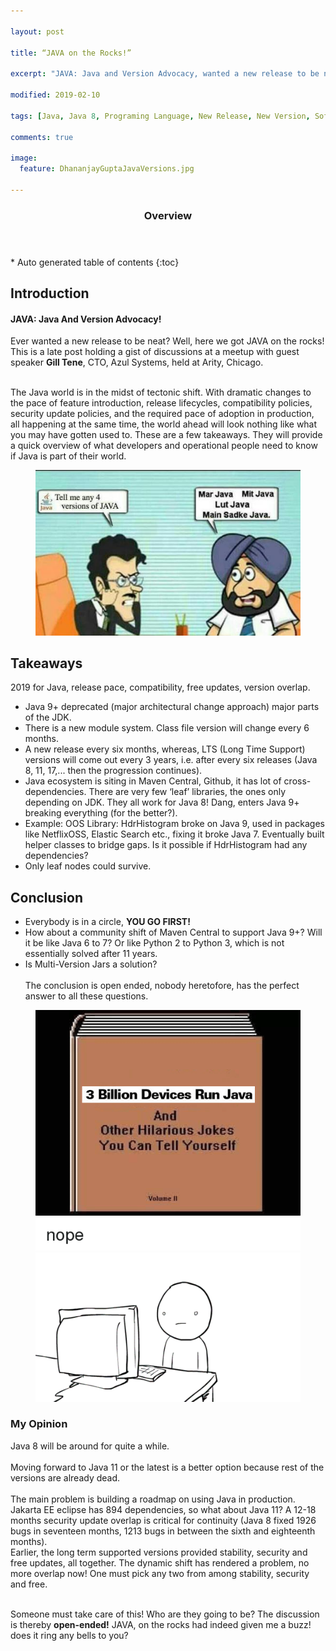 ```yaml
---

layout: post

title: “JAVA on the Rocks!”

excerpt: "JAVA: Java and Version Advocacy, wanted a new release to be neat? Well, here we got JAVA, on the rocks! "

modified: 2019-02-10

tags: [Java, Java 8, Programing Language, New Release, New Version, Software Engineering , Analysis, Dhananjay Gupta]

comments: true

image:
  feature: DhananjayGuptaJavaVersions.jpg

---
```


 

<section id="table-of-contents" class="toc">
  <header>
    <h3>Overview</h3>
  </header>
<div id="drawer" markdown="1">
*  Auto generated table of contents
{:toc}
</div>
</section><!-- /#table-of-contents -->




Introduction
------------

#### JAVA: Java And Version Advocacy!

Ever wanted a new release to be neat? Well, here we got JAVA on the rocks! This is a late post holding a gist of discussions at a meetup with guest speaker **Gill Tene**, CTO, Azul Systems, held at Arity, Chicago. <br/><br/>

The Java world is in the midst of tectonic shift. With dramatic changes to the pace of feature introduction, release lifecycles, compatibility policies, security update policies, and the required pace of adoption in production, all happening at the same time, the world ahead will look nothing like what you may have gotten used to. These are a few takeaways. They will provide a quick overview of what developers and operational people need to know if Java is part of their world.

<figure>
    <img src="/images/DhananjayGuptaJavaVersions.jpg">
</figure>

Takeaways
---------

2019 for Java, release pace, compatibility, free updates, version overlap.
+ Java 9+ deprecated (major architectural change approach) major parts of the JDK.
+ There is a new module system. Class file version will change every 6 months.
+ A new release every six months, whereas, LTS (Long Time Support) versions will come out every 3 years, i.e. after every six releases (Java 8, 11, 17,... then the progression continues).
+ Java ecosystem is siting in Maven Central, Github, it has lot of cross-dependencies. There are very few ‘leaf’ libraries, the ones only depending on JDK. They all work for Java 8! Dang, enters Java 9+ breaking everything (for the better?).
+ Example: OOS Library: HdrHistogram broke on Java 9, used in packages like NetflixOSS, Elastic Search etc., fixing it broke Java 7. Eventually built helper classes to bridge gaps. Is it possible if HdrHistogram had any dependencies?
+ Only leaf nodes could survive.

Conclusion
----------

+ Everybody is in a circle, **YOU GO FIRST!** 
+ How about a community shift of Maven Central to support Java 9+? Will it be like Java 6 to 7? Or like Python 2 to Python 3, which is not essentially solved after 11 years. 
+ Is Multi-Version Jars a solution?
<br/><br/>
The conclusion is open ended, nobody heretofore, has the perfect answer to all these questions. 

<figure class="half">
    <img src="/images/DhananjayGuptaJavaJoke.png">
    <img src="/images/DhananjayGuptaSeriously.gif">
</figure>

### My Opinion 

Java 8 will be around for quite a while. <br/><br/> Moving forward to Java 11 or the latest is a better option because rest of the versions are already dead.
<br/><br/> The main problem is building a roadmap on using Java in production. Jakarta EE eclipse has 894 dependencies, so what about Java 11? A 12-18 months security update overlap is critical for continuity (Java 8 fixed 1926 bugs in seventeen months, 1213 bugs in between the sixth and eighteenth months).<br/> Earlier, the long term supported versions provided stability, security and free updates, all together. The dynamic shift has rendered a problem, no more overlap now! One must pick any two from among stability, security and free. <br/><br/>

Someone must take care of this! Who are they going to be? The discussion is thereby **open-ended!** JAVA, on the rocks had indeed given me a buzz! does it ring any bells to you?

